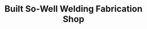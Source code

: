 ---
title: "Built So-Well Welding Fabrication Shop"
url: /manhattan/built-so-well-welding-fabrication-shop/
shop: shop
---